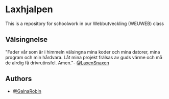 
# Laxhjalpen

This is a repository for schoolwork in our Webbutveckling (WEUWEB) class




## Välsingnelse

"Fader vår som är i himmeln välsingna mina koder och mina datorer, mina program och min hårdvara. Låt mina projekt frälsas av guds värme och må de alrdig få drivrutinsfel. Amen."- [@LaxenSnaxen](https://www.github.com/LaxenSnaxen)


## Authors

- [@GalnaRobin](https://www.github.com/GalnaRobin)
